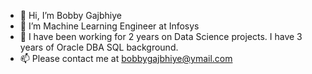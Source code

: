 - 👋 Hi, I’m Bobby Gajbhiye
- 👀 I’m Machine Learning Engineer at Infosys
- 🌱 I have been working for 2 years on Data Science projects. I have 3 years of Oracle DBA SQL background.
- 📫 Please contact me at bobbygajbhiye@ymail.com
